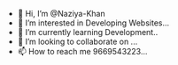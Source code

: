 - 👋 Hi, I’m @Naziya-Khan
- 👀 I’m interested in Developing Websites...
- 🌱 I’m currently learning Development..
- 💞️ I’m looking to collaborate on ...
- 📫 How to reach me 9669543223...

<!---
Naziya-Khan/Naziya-Khan is a ✨ special ✨ repository because its `README.md` (this file) appears on your GitHub profile.
You can click the Preview link to take a look at your changes.
--->
